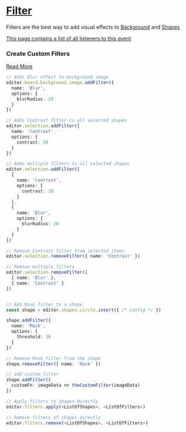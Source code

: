 # [Filter](/api/classes/Filter.html)
        
Filters are the best way to add visual effects to [Background](/api/classes/Background.html) and [Shapes](/api/classes/ShapeModel.html)

[This page contains a list of all listeners to this event](/api/index.html#Filters)


### Create Custom Filters

[Read More](/customization/create-custom-filters)

```ts
// Adds Blur effect to background image
editor.board.background.image.addFilter({
  name: 'Blur',
  options: {
    blurRadius: 20
  }
})

// Adds Contrast filter to all selected shapes
editor.selection.addFilter({
  name: 'Contrast',
  options: {
    contrast: 30
  }
})

// Adds multiple filters to all selected shapes
editor.selection.addFilter([
  {
    name: 'Contrast',
    options: {
      contrast: 30
    }
  }, 
  {
    name: 'Blur',
    options: {
      blurRadius: 20
    }
  }
])

// Remove Contrast filter from selected items
editor.selection.removeFilter({ name: 'Contrast' })

// Remove multiple filters
editor.selection.removeFilter([
  { name: 'Blur' },
  { name: 'Contrast' }
])


// Add Mask filter to a shape
const shape = editor.shapes.circle.insert({ /* config */ })

shape.addFilter({
  name: 'Mask',
  options: {
    threshold: 10
  }
})

// Remove Mask filter from the shape
shape.removeFilter({ name: 'Mask' })

// add custom filter
shape.addFilter({
  customFn: imageData => theCustomFilter(imageData)
})

// Apply filters to shapes directly
editor.filters.apply(<ListOfShapes>, <ListOfFilters>)

// Remove filters of shapes directly
editor.filters.remove(<ListOfShapes>, <ListOfFilters>)
```

